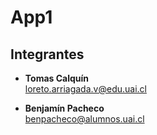# App1

## **Integrantes**
- **Tomas Calquín** <br>
  <loreto.arriagada.v@edu.uai.cl>

- **Benjamín Pacheco** <br>
  <benpacheco@alumnos.uai.cl>

